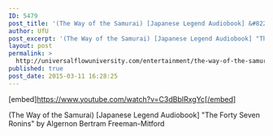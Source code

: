 ```yaml
---
ID: 5479
post_title: '(The Way of the Samurai) [Japanese Legend Audiobook] &#8220;The Forty Seven Ronins&#8221;'
author: UfU
post_excerpt: '(The Way of the Samurai) [Japanese Legend Audiobook] "The Forty Seven Ronins" by Algernon Bertram Freeman-Mitford'
layout: post
permalink: >
  http://universalflowuniversity.com/entertainment/the-way-of-the-samurai-japanese-legend-audiobook-the-forty-seven-ronins/
published: true
post_date: 2015-03-11 16:28:25
---
```

[embed]https://www.youtube.com/watch?v=C3dBbIRxgYc[/embed]<br>
<p>(The Way of the Samurai) [Japanese Legend Audiobook] "The Forty Seven Ronins" by Algernon Bertram Freeman-Mitford</p>